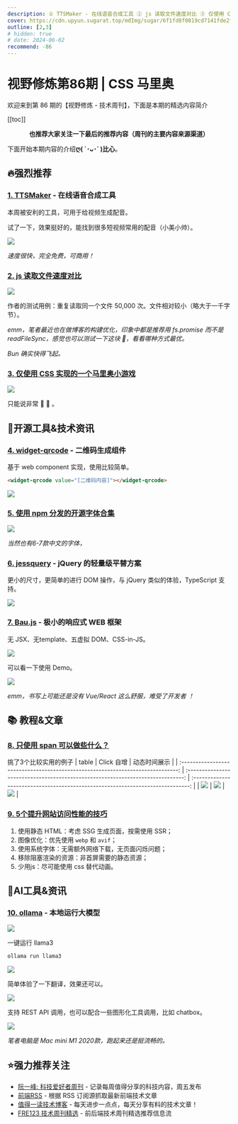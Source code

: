 ```yaml
---
description: ① TTSMaker - 在线语音合成工具 ② js 读取文件速度对比 ③ 仅使用 CSS 实现的一个马里奥小游戏 ④ widget-qrcode - 二维码生成组件 ⑤ 使用 npm 分发的开源字体合集 ⑥ jessquery - jQuery 的轻量级平替方案 ⑦ Bau.js - 极小的响应式 WEB 框架 ⑧ 只使用 span 可以做些什么？ ⑨ 5个提升网站访问性能的技巧 ⑩ ollama - 本地运行大模型
cover: https://cdn.upyun.sugarat.top/mdImg/sugar/6f1fd8f0819cd7141fde2f318214074f
outline: [2,3]
# hidden: true
# date: 2024-06-02
recommend: -86
---
```


# 视野修炼第86期 | CSS 马里奥

欢迎来到第 86 期的【视野修炼 - 技术周刊】，下面是本期的精选内容简介

[[toc]]

<center>

**​也推荐大家关注一下最后的推荐内容（周刊的主要内容来源渠道）**

</center>

下面开始本期内容的介绍**ღ( ´･ᴗ･` )比心**。

## 🔥强烈推荐
### [1. TTSMaker](https://ttsmaker.cn/) - 在线语音合成工具
本周被安利的工具，可用于给视频生成配音。

试了一下，效果挺好的，能找到很多短视频常用的配音（小美小帅）。

![](https://cdn.upyun.sugarat.top/mdImg/sugar/5d638019f32e2c894f6ad0b425f9c585)

*速度很快，完全免费，可商用！*

### [2. js 读取文件速度对比](https://lemire.me/blog/2024/03/12/how-to-read-files-quickly-in-javascript/)

![](https://cdn.upyun.sugarat.top/mdImg/sugar/eb5a7c6c550e00f88ad7659d66bbe7a9)

作者的测试用例：重复读取同一个文件 50,000 次。文件相对较小（略大于一千字节）。

*emm，笔者最近也在做博客的构建优化，印象中都是推荐用 fs.promise 而不是 readFileSync，感觉也可以测试一下这块 🤔，看看哪种方式最优。*

*Bun 确实快得飞起。*

### [3. 仅使用 CSS 实现的一个马里奥小游戏](https://codepen.io/t_afif/pen/JjqEdJv)

![](https://cdn.upyun.sugarat.top/mdImg/sugar/6f1fd8f0819cd7141fde2f318214074f)

只能说非常 🐂 🍺 。


## 🔧开源工具&技术资讯
### [4. widget-qrcode](https://github.com/mumuy/widget-qrcode?tab=readme-ov-file) - 二维码生成组件

基于 web component 实现，使用比较简单。

```html
<widget-qrcode value="[二维码内容]"></widget-qrcode>
```

![](https://cdn.upyun.sugarat.top/mdImg/sugar/827cfeb5e0f5032fb22e7055d35d8b14)


### [5. 使用 npm 分发的开源字体合集](https://fontsource.org/)

![](https://cdn.upyun.sugarat.top/mdImg/sugar/90d6ac48f06351d8a5f42a487e5f802f)

*当然也有6-7款中文的字体，*

### [6. jessquery](https://github.com/jazzypants1989/jessquery) - jQuery 的轻量级平替方案

更小的尺寸，更简单的进行 DOM 操作，与 jQuery 类似的体验，TypeScript 支持。

![](https://cdn.upyun.sugarat.top/mdImg/sugar/e5bc6611571d87d6da43a19172e74bb7)

### [7. Bau.js](https://github.com/grucloud/bau) - 极小的响应式 WEB 框架

无 JSX、无template、五虚拟 DOM、CSS-in-JS。

![](https://cdn.upyun.sugarat.top/mdImg/sugar/32dc7a704c8d70c0a221edb5e61d32be)

可以看一下使用 Demo。

![](https://cdn.upyun.sugarat.top/mdImg/sugar/d5a5c9276833fc156f89ce82a9feebcc)

*emm，书写上可能还是没有 Vue/React 这么舒服，难受了开发者 ！*
## 📚 教程&文章

### [8. 只使用 span 可以做些什么？](https://onlyspans.net/)

挑了3个比较实用的例子
|                                      table                                      |                                   Click 自增                                    |                                  动态时间展示                                   |
| :-----------------------------------------------------------------------------: | :-----------------------------------------------------------------------------: | :-----------------------------------------------------------------------------: |
| ![](https://cdn.upyun.sugarat.top/mdImg/sugar/00dfe35a2f22007c27bc0737372d0303) | ![](https://cdn.upyun.sugarat.top/mdImg/sugar/4ff22c25f3f09aa2cbcc0272b4deeef2) | ![](https://cdn.upyun.sugarat.top/mdImg/sugar/2d53548bb7e72b9304d1fc865404b741) |


### [9. 5个提升网站访问性能的技巧](https://blog.sentry.io/5-easy-tips-to-improve-your-personal-website-performance/)

1. 使用静态 HTML：考虑 SSG 生成页面，按需使用 SSR；
2. 图像优化：优先使用 `webp` 和 `avif`；
3. 使用系统字体：无需额外网络下载，无页面闪烁问题；
4. 移除阻塞渲染的资源：非首屏需要的静态资源；
5. 少用js：尽可能使用 css 替代动画。


## 🤖AI工具&资讯
### [10. ollama](https://github.com/ollama/ollama) - 本地运行大模型

![](https://cdn.upyun.sugarat.top/mdImg/sugar/39a059d64abf44555d9f6e77dcc6de44)

一键运行 llama3 
```sh
ollama run llama3
```

![](https://cdn.upyun.sugarat.top/mdImg/sugar/8a833f869872f0fec9426cc7414ca56b)

简单体验了一下翻译，效果还可以。

![](https://cdn.upyun.sugarat.top/mdImg/sugar/c1f79baab0d8d24fb5a9d58042fca906)

支持 REST API 调用，也可以配合一些图形化工具调用，比如 chatbox。

![](https://cdn.upyun.sugarat.top/mdImg/sugar/e511b54d3787870f2236d03bfe7ca8d7)

*笔者电脑是 Mac mini M1 2020款，跑起来还是挺流畅的。*

## ⭐️强力推荐关注

* [阮一峰: 科技爱好者周刊](https://www.ruanyifeng.com/blog/archives.html) - 记录每周值得分享的科技内容，周五发布
* [前端RSS](https://fed.chanceyu.com/) - 根据 RSS 订阅源抓取最新前端技术文章
* [值得一读技术博客](https://daily-blog.chlinlearn.top/) - 每天进步一点点，每天分享有料的技术文章！
* [FRE123 技术周刊精选](https://www.fre123.com/weekly) - 前后端技术周刊精选推荐信息流
